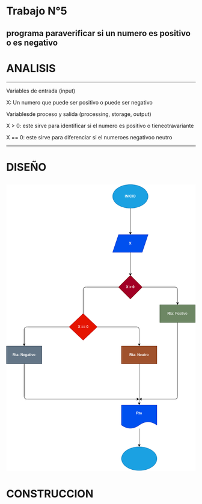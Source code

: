 # Trabajo N°5

## programa paraverificar si un numero es positivo o es negativo

# ANALISIS

---

Variables de entrada (input)

X: Un numero que puede ser positivo o puede ser negativo

Variablesde proceso y salida (processing, storage, output)

X > 0: este sirve para identificar si el numero es positivo o tieneotravariante

X == 0: este sirve para diferenciar si el numeroes negativoo neutro

---

# DISEÑO

![Diagrama de Flujo](diagrama.png)
---

# CONSTRUCCION